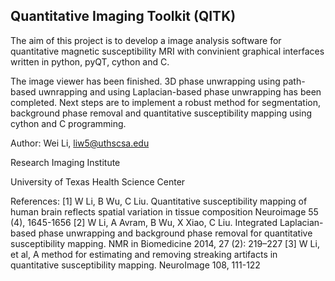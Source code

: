 ## Quantitative Imaging Toolkit (QITK) 

The aim of this project is to develop a image analysis software for quantitative magnetic susceptibility MRI with convinient graphical interfaces written in python, pyQT, cython and C.

The image viewer has been finished. 3D phase unwrapping using path-based uwnrapping and using Laplacian-based phase unwrapping has been completed. Next steps are to implement a robust method for segmentation, background phase removal and quantitative susceptibility mapping using cython and C programming.

Author: Wei Li, liw5@uthscsa.edu

Research Imaging Institute

University of Texas Health Science Center

References:
[1] W Li, B Wu, C Liu. Quantitative susceptibility mapping of human brain reflects spatial variation in tissue composition
Neuroimage 55 (4), 1645-1656
[2] W Li, A Avram, B Wu, X Xiao, C Liu. Integrated Laplacian-based phase unwrapping and background phase removal for quantitative susceptibility mapping. NMR in Biomedicine 2014, 27 (2): 219–227 
[3] W Li, et al, A method for estimating and removing streaking artifacts in quantitative susceptibility mapping. NeuroImage 108, 111-122
